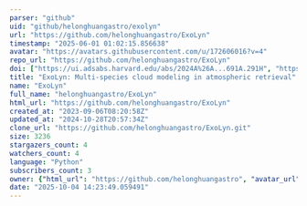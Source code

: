 ```yaml
---
parser: "github"
uid: "github/helonghuangastro/exolyn"
url: "https://github.com/helonghuangastro/ExoLyn"
timestamp: "2025-06-01 01:02:15.856638"
avatar: "https://avatars.githubusercontent.com/u/172606016?v=4"
repo_url: "https://github.com/helonghuangastro/ExoLyn"
doi: ["https://ui.adsabs.harvard.edu/abs/2024A%26A...691A.291H", "https://ui.adsabs.harvard.edu/abs/2025ascl.soft05012H/abstract"]
title: "ExoLyn: Multi-species cloud modeling in atmospheric retrieval"
name: "ExoLyn"
full_name: "helonghuangastro/ExoLyn"
html_url: "https://github.com/helonghuangastro/ExoLyn"
created_at: "2023-09-06T08:20:58Z"
updated_at: "2024-10-28T20:57:34Z"
clone_url: "https://github.com/helonghuangastro/ExoLyn.git"
size: 3236
stargazers_count: 4
watchers_count: 4
language: "Python"
subscribers_count: 3
owner: {"html_url": "https://github.com/helonghuangastro", "avatar_url": "https://avatars.githubusercontent.com/u/172606016?v=4", "login": "helonghuangastro", "type": "User"}
date: "2025-10-04 14:23:49.059491"
---
```

